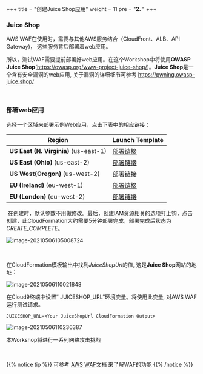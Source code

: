 +++
title = "创建Juice Shop应用"
weight = 11
pre = "<b>2. </b>"
+++


















### Juice Shop

AWS WAF在使用时，需要与其他AWS服务结合（CloudFront、ALB、API Gateway)， 这些服务背后部署着web应用。

所以，测试WAF需要提前部署好web应用。在这个Workshop中将使用**OWASP Juice Shop**(https://owasp.org/www-project-juice-shop/)。**Juice Shop**是一个含有安全漏洞的web应用, 关于漏洞的详细细节可参考 https://pwning.owasp-juice.shop/

<br>

### 部署web应用

选择一个区域来部署示例Web应用，点击下表中的相应链接：

| Region                                | Launch Template                                              |
| ------------------------------------ | ----------------------------------------------------------- |
| **US East (N. Virginia)** (us-east-1) | [部署链接](https://console.aws.amazon.com/cloudformation/home?region=us-east-1#/stacks/new?stackName=WAFWorkshopSampleWebApp&templateURL=https%3a%2f%2faws-waf-workshop-v2-us-east-1.s3.us-east-1.amazonaws.com%2faws-waf-v2-workshop%2flatest%2fmain.template) |
| **US East (Ohio)** (us-east-2)        | [部署链接](https://console.aws.amazon.com/cloudformation/home?region=us-east-2#/stacks/new?stackName=WAFWorkshopSampleWebApp&templateURL=https%3a%2f%2faws-waf-workshop-v2-us-east-2.s3.us-east-2.amazonaws.com%2faws-waf-v2-workshop%2flatest%2fmain.template) |
| **US West(Oregon)** (us-west-2)       | [部署链接](https://console.aws.amazon.com/cloudformation/home?region=us-west-2#/stacks/new?stackName=WAFWorkshopSampleWebApp&templateURL=https%3a%2f%2faws-waf-workshop-v2-us-west-2.s3.us-west-2.amazonaws.com%2faws-waf-v2-workshop%2flatest%2fmain.template) |
| **EU (Ireland)** (eu-west-1)          | [部署链接](https://console.aws.amazon.com/cloudformation/home?region=eu-west-1#/stacks/new?stackName=WAFWorkshopSampleWebApp&templateURL=https%3a%2f%2faws-waf-workshop-v2-eu-west-1.s3.eu-west-1.amazonaws.com%2faws-waf-v2-workshop%2flatest%2fmain.template) |
| **EU (London)** (eu-west-2)           | [部署链接](https://console.aws.amazon.com/cloudformation/home?region=eu-west-2#/stacks/new?stackName=WAFWorkshopSampleWebApp&templateURL=https%3a%2f%2faws-waf-workshop-v2-eu-west-2.s3.eu-west-2.amazonaws.com%2faws-waf-v2-workshop%2flatest%2fmain.template) |

 在创建时，默认参数不用做修改。最后，创建IAM资源相关的选项打上钩，点击创建，此CloudFormation大约需要5分钟部署完成，部署完成后状态为*CREATE_COMPLETE*。

![image-20210506105008724](https://pingfan.s3.amazonaws.com/pic3/8tlip.png)

<br>

在CloudFormation模板输出中找到*JuiceShopUrl*的值, 这是**Juice Shop**网站的地址：

![image-20210506110021848](https://pingfan.s3.amazonaws.com/pic3/d3hzp.png)

在Cloud9终端中设置“ JUICESHOP_URL”环境变量。将使用此变量, 对AWS WAF运行测试请求。

```
JUICESHOP_URL=<Your JuiceShopUrl CloudFormation Output>
```

![image-20210506110236387](https://pingfan.s3.amazonaws.com/pic3/kg1bk.png)

本Workshop将进行一系列网络攻击挑战

<br>

{{% notice tip %}}
可参考 [AWS WAF文档](https://docs.aws.amazon.com/waf/latest/developerguide/waf-chapter.html) 来了解WAF的功能
{{% /notice %}}


